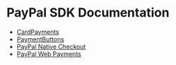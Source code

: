 # PayPal SDK Documentation

- [CardPayments](CardPayments)
- [PaymentButtons](PaymentButtons)
- [PayPal Native Checkout](PayPalNativeCheckout)
- [PayPal Web Payments](PayPalWebPayments)
